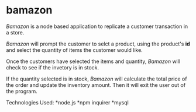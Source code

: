 # bamazon
*Bamazon* is a node based application to replicate a customer transaction in a store. 

 *Bamazon* will prompt the customer to selct a product, using the product's **id** and select the quantity of items the customer would like. 
 
 Once the customers have selected the items and quantity, *Bamazon* will check to see if the invetory is in stock. 
 
 If the quantity selected is in stock, *Bamazon* will calculate the total price of the order and update the inventory amount. Then it will exit the user out of the program. 

 Technologies Used:
    *node.js
    *npm inquirer
    *mysql